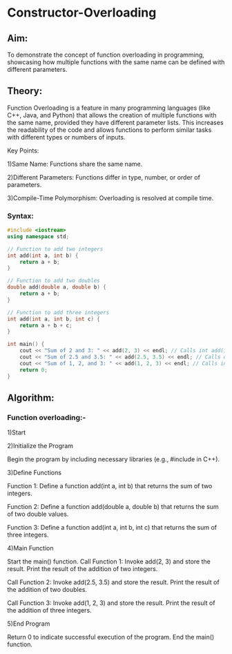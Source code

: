 # Constructor-Overloading

## Aim:
To demonstrate the concept of function overloading in programming, showcasing how multiple functions with the same name can be defined with different parameters.

## Theory:
Function Overloading is a feature in many programming languages (like C++, Java, and Python) that allows the creation of multiple functions with the same name, provided they have different parameter lists. This increases the readability of the code and allows functions to perform similar tasks with different types or numbers of inputs.

Key Points:

1)Same Name: Functions share the same name.

2)Different Parameters: Functions differ in type, number, or order of parameters.

3)Compile-Time Polymorphism: Overloading is resolved at compile time.

### Syntax:
```cpp
#include <iostream>
using namespace std;

// Function to add two integers
int add(int a, int b) {
    return a + b;
}

// Function to add two doubles
double add(double a, double b) {
    return a + b;
}

// Function to add three integers
int add(int a, int b, int c) {
    return a + b + c;
}

int main() {
    cout << "Sum of 2 and 3: " << add(2, 3) << endl; // Calls int add(int, int)
    cout << "Sum of 2.5 and 3.5: " << add(2.5, 3.5) << endl; // Calls double add(double, double)
    cout << "Sum of 1, 2, and 3: " << add(1, 2, 3) << endl; // Calls int add(int, int, int)
    return 0;
}
```
## Algorithm:

### Function overloading:-

1)Start

2)Initialize the Program

Begin the program by including necessary libraries (e.g., #include <iostream> in C++).

3)Define Functions

Function 1: Define a function add(int a, int b) that returns the sum of two integers.

Function 2: Define a function add(double a, double b) that returns the sum of two double values.

Function 3: Define a function add(int a, int b, int c) that returns the sum of three integers.

4)Main Function

Start the main() function.
Call Function 1:
Invoke add(2, 3) and store the result.
Print the result of the addition of two integers.

Call Function 2:
Invoke add(2.5, 3.5) and store the result.
Print the result of the addition of two doubles.

Call Function 3:
Invoke add(1, 2, 3) and store the result.
Print the result of the addition of three integers.

5)End Program

Return 0 to indicate successful execution of the program.
End the main() function.
